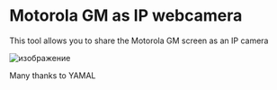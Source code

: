 # Motorola GM as IP webcamera

This tool allows you to share the Motorola GM screen as an IP camera

![изображение](https://user-images.githubusercontent.com/90838159/142772340-e6506b9b-ff9c-464f-9509-f5709c2b22c3.png)

Many thanks to YAMAL
